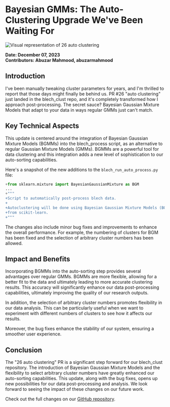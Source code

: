 # Bayesian GMMs: The Auto-Clustering Upgrade We've Been Waiting For

![Visual representation of 26 auto clustering](https://oaidalleapiprodscus.blob.core.windows.net/private/org-hj3a7zwinu5hXuZCuU2WvRFJ/user-o4AWhhARg4pLttg3dlHwlTci/img-LFQqIlMNvt74b8e4dEDtpNrI.png?st=2025-03-03T16%3A56%3A11Z&se=2025-03-03T18%3A56%3A11Z&sp=r&sv=2024-08-04&sr=b&rscd=inline&rsct=image/png&skoid=d505667d-d6c1-4a0a-bac7-5c84a87759f8&sktid=a48cca56-e6da-484e-a814-9c849652bcb3&skt=2025-03-03T02%3A20%3A55Z&ske=2025-03-04T02%3A20%3A55Z&sks=b&skv=2024-08-04&sig=P4m9QqpwWMdW717doK%2BFrh4ajm8lWPnmWyrSySgfvug%3D)


**Date: December 07, 2023**  
**Contributors: Abuzar Mahmood, abuzarmahmood**

## Introduction

I've been manually tweaking cluster parameters for years, and I'm thrilled to report that those days might finally be behind us. PR #26 "auto clustering" just landed in the blech_clust repo, and it's completely transformed how I approach post-processing. The secret sauce? Bayesian Gaussian Mixture Models that adapt to your data in ways regular GMMs just can't match.

## Key Technical Aspects

This update is centered around the integration of Bayesian Gaussian Mixture Models (BGMMs) into the blech_process script, as an alternative to regular Gaussian Mixture Models (GMMs). BGMMs are a powerful tool for data clustering and this integration adds a new level of sophistication to our auto-sorting capabilities.

Here's a snapshot of the new additions to the `blech_run_auto_process.py` file:

```python
+from sklearn.mixture import BayesianGaussianMixture as BGM
...
+"""
+Script to automatically post-process blech data.
+
+Autoclustering will be done using Bayesian Gaussian Mixture Models (BGMMs)
+from scikit-learn.
+"""
```

The changes also include minor bug fixes and improvements to enhance the overall performance. For example, the numbering of clusters for BGM has been fixed and the selection of arbitrary cluster numbers has been allowed.

## Impact and Benefits

Incorporating BGMMs into the auto-sorting step provides several advantages over regular GMMs. BGMMs are more flexible, allowing for a better fit to the data and ultimately leading to more accurate clustering results. This accuracy will significantly enhance our data post-processing capabilities, ultimately improving the quality of our research outputs.

In addition, the selection of arbitrary cluster numbers promotes flexibility in our data analysis. This can be particularly useful when we want to experiment with different numbers of clusters to see how it affects our results.

Moreover, the bug fixes enhance the stability of our system, ensuring a smoother user experience.

## Conclusion

The "26 auto clustering" PR is a significant step forward for our blech_clust repository. The introduction of Bayesian Gaussian Mixture Models and the flexibility to select arbitrary cluster numbers have greatly enhanced our auto-sorting capabilities. This update, along with the bug fixes, opens up new possibilities for our data post-processing and analysis. We look forward to seeing the impact of these changes on our future work.

Check out the full changes on our [GitHub repository](https://github.com/katzlabbrandeis/blech_clust/pull/127).
